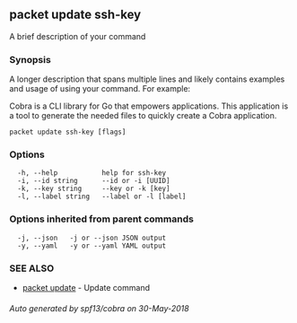 ## packet update ssh-key

A brief description of your command

### Synopsis

A longer description that spans multiple lines and likely contains examples
and usage of using your command. For example:

Cobra is a CLI library for Go that empowers applications.
This application is a tool to generate the needed files
to quickly create a Cobra application.

```
packet update ssh-key [flags]
```

### Options

```
  -h, --help           help for ssh-key
  -i, --id string      --id or -i [UUID]
  -k, --key string     --key or -k [key]
  -l, --label string   --label or -l [label]
```

### Options inherited from parent commands

```
  -j, --json   -j or --json JSON output
  -y, --yaml   -y or --yaml YAML output
```

### SEE ALSO

* [packet update](packet_update.md)	 - Update command

###### Auto generated by spf13/cobra on 30-May-2018
